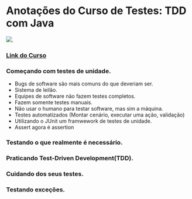 # Anotações do Curso de Testes: TDD com Java
![](https://www.alura.com.br/assets/api/share/curso-tdd.png).
### [Link do Curso](https://cursos.alura.com.br/course/tdd)

### Começando com testes de unidade.
* Bugs de software são mais comuns do que deveriam ser.
* Sistema de leilão.
* Equipes de software não fazem testes completos.
* Fazem somente testes manuais.
* Não usar o humano para testar software, mas sim a máquina.
* Testes automatizados (Montar cenário, executar uma ação, validação)
* Utilizando o JUnit um framwework de testes de unidade.
* Assert agora é assertion

### Testando o que realmente é necessário.
### Praticando Test-Driven Development(TDD).
### Cuidando dos seus testes.
### Testando exceções.
